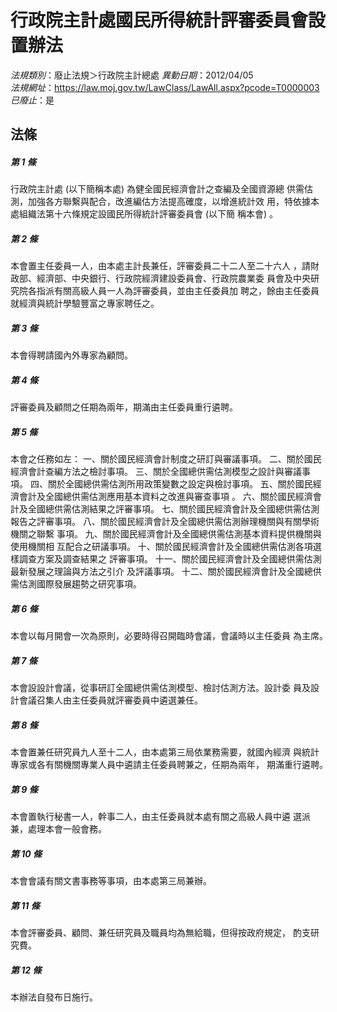 # 行政院主計處國民所得統計評審委員會設置辦法

*法規類別*：廢止法規＞行政院主計總處
*異動日期*：2012/04/05  
*法規網址*：https://law.moj.gov.tw/LawClass/LawAll.aspx?pcode=T0000003
*已廢止*：是


## 法條
##### 第 1 條
行政院主計處 (以下簡稱本處) 為健全國民經濟會計之查編及全國資源總
供需估測，加強各方聯繫與配合，改進編估方法提高確度，以增進統計效
用，特依據本處組織法第十六條規定設國民所得統計評審委員會 (以下簡
稱本會) 。　　　　　　　　　　　　　　　　　

##### 第 2 條
本會置主任委員一人，由本處主計長兼任，評審委員二十二人至二十六人
，請財政部、經濟部、中央銀行、行政院經濟建設委員會、行政院農業委
員會及中央研究院各指派有關高級人員一人為評審委員，並由主任委員加
聘之，餘由主任委員就經濟與統計學驗豐富之專家聘任之。　　　　　　

##### 第 3 條
本會得聘請國內外專家為顧問。　　　　　　　　　　　　　　

##### 第 4 條
評審委員及顧問之任期為兩年，期滿由主任委員重行遴聘。　　

##### 第 5 條
本會之任務如左：
一、關於國民經濟會計制度之研訂與審議事項。
二、關於國民經濟會計查編方法之檢討事項。
三、關於全國總供需估測模型之設計與審議事項。
四、關於全國總供需估測所用政策變數之設定與檢討事項。
五、關於國民經濟會計及全國總供需估測應用基本資料之改進與審查事項
    。
六、關於國民經濟會計及全國總供需估測結果之評審事項。
七、關於國民經濟會計及全國總供需估測報告之評審事項。
八、關於國民經濟會計及全國總供需估測辦理機關與有關學術機關之聯繫
    事項。
九、關於國民經濟會計及全國總供需估測基本資料提供機關與使用機關相
    互配合之研議事項。
十、關於國民經濟會計及全國總供需估測各項選樣調查方案及調查結果之
    評審事項。
十一、關於國民經濟會計及全國總供需估測最新發展之理論與方法之引介
      及評議事項。
十二、關於國民經濟會計及全國總供需估測國際發展趨勢之研究事項。


##### 第 6 條
本會以每月開會一次為原則，必要時得召開臨時會議，會議時以主任委員
為主席。　　　　　　　　　　　　　　　　　　　　　　

##### 第 7 條
本會設設計會議，從事研訂全國總供需估測模型、檢討估測方法。設計委
員及設計會議召集人由主任委員就評審委員中遴選兼任。　

##### 第 8 條
本會置兼任研究員九人至十二人，由本處第三局依業務需要，就國內經濟
與統計專家或各有關機關專業人員中遴請主任委員聘兼之，任期為兩年，
期滿重行遴聘。　　　　　　　　　　　　　　　　　

##### 第 9 條
本會置執行秘書一人，幹事二人，由主任委員就本處有關之高級人員中遴
選派兼，處理本會一般會務。　　　　　　　　　　　　　

##### 第 10 條
本會會議有關文書事務等事項，由本處第三局兼辦。　　　　　

##### 第 11 條
本會評審委員、顧問、兼任研究員及職員均為無給職，但得按政府規定，
酌支研究費。　　　　　　　　　　　　　　　　　　　　

##### 第 12 條
本辦法自發布日施行。　　　　　　　　　　　　　　　　　　


